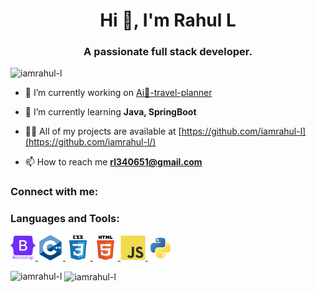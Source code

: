 <h1 align="center">Hi 👋, I'm Rahul L</h1>
<h3 align="center">A passionate full stack developer.</h3>

<p align="left"> <img src="https://komarev.com/ghpvc/?username=iamrahul-l&label=Profile%20views&color=0e75b6&style=flat" alt="iamrahul-l" /> </p>

- 🔭 I’m currently working on [Ai🤖-travel-planner](https://github.com/iamrahul-l/print2sides)

- 🌱 I’m currently learning **Java, SpringBoot**

- 👨‍💻 All of my projects are available at [https://github.com/iamrahul-l](https://github.com/iamrahul-l/)

- 📫 How to reach me **rl340651@gmail.com**

<h3 align="left">Connect with me:</h3>
<p align="left">
</p>

<h3 align="left">Languages and Tools:</h3>
<p align="left"> <a href="https://getbootstrap.com" target="_blank" rel="noreferrer"> <img src="https://raw.githubusercontent.com/devicons/devicon/master/icons/bootstrap/bootstrap-plain-wordmark.svg" alt="bootstrap" width="40" height="40"/> </a> <a href="https://www.w3schools.com/cpp/" target="_blank" rel="noreferrer"> <img src="https://raw.githubusercontent.com/devicons/devicon/master/icons/cplusplus/cplusplus-original.svg" alt="cplusplus" width="40" height="40"/> </a> <a href="https://www.w3schools.com/css/" target="_blank" rel="noreferrer"> <img src="https://raw.githubusercontent.com/devicons/devicon/master/icons/css3/css3-original-wordmark.svg" alt="css3" width="40" height="40"/> </a> <a href="https://www.w3.org/html/" target="_blank" rel="noreferrer"> <img src="https://raw.githubusercontent.com/devicons/devicon/master/icons/html5/html5-original-wordmark.svg" alt="html5" width="40" height="40"/> </a> <a href="https://developer.mozilla.org/en-US/docs/Web/JavaScript" target="_blank" rel="noreferrer"> <img src="https://raw.githubusercontent.com/devicons/devicon/master/icons/javascript/javascript-original.svg" alt="javascript" width="40" height="40"/> </a> <a href="https://www.python.org" target="_blank" rel="noreferrer"> <img src="https://raw.githubusercontent.com/devicons/devicon/master/icons/python/python-original.svg" alt="python" width="40" height="40"/> </a> </p>

<p><img align="left" src="https://github-readme-stats.vercel.app/api/top-langs?username=iamrahul-l&show_icons=true&locale=en&layout=compact" alt="iamrahul-l" /></p>

<p>&nbsp;<img align="center" src="https://github-readme-stats.vercel.app/api?username=iamrahul-l&show_icons=true&locale=en" alt="iamrahul-l" /></p>

